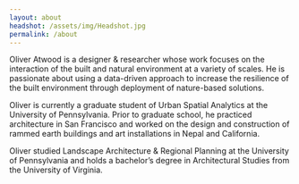 ```yaml
---
layout: about
headshot: /assets/img/Headshot.jpg
permalink: /about
---
```


<!-- # About Me -->

Oliver Atwood is a designer & researcher whose work focuses on the interaction of the built and natural environment at a variety of scales. He is passionate about using a data-driven approach to increase the resilience of the built environment through deployment of nature-based solutions.

Oliver is currently a graduate student of Urban Spatial Analytics at the University of Pennsylvania. Prior to graduate school, he practiced architecture in San Francisco and worked on the design and construction of rammed earth buildings and art installations in Nepal and California.

Oliver studied Landscape Architecture & Regional Planning at the University of Pennsylvania and holds a bachelor’s degree in Architectural Studies from the University of Virginia.



<!-- This is a personal portfolio theme that I built from the ground up, using the [DevTips Starter Kit](http://devtipsstarterkit.com/) as a foundation for starting, and following closely the amazing tutorial by [Travis Neilson over at DevTips](https://www.youtube.com/watch?v=T6jKLsxbFg4&list=PL0CB3OvPhDA_STygmp3sDenx3UpdOMk7P). You can [check out the demo](lenpaul.github.io/portfolio-jekyll-theme/), and [fork the repository](https://github.com/LeNPaul/portfolio-jekyll-theme/fork), to get started. -->
